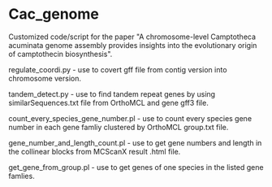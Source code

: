 # Cac_genome
Customized code/script for the paper "A chromosome-level Camptotheca acuminata genome assembly provides insights into the evolutionary origin of camptothecin biosynthesis".

regulate_coordi.py - use to covert gff file from contig version into chromosome version.

tandem_detect.py - use to find tandem repeat genes by using similarSequences.txt file from OrthoMCL and gene gff3 file.

count_every_species_gene_number.pl - use to count every species gene number in each gene famliy clustered by OrthoMCL group.txt file.

gene_number_and_length_count.pl - use to get gene numbers and length in the collinear blocks from MCScanX result .html file.

get_gene_from_group.pl - use to get genes of one species in the listed gene famlies.

